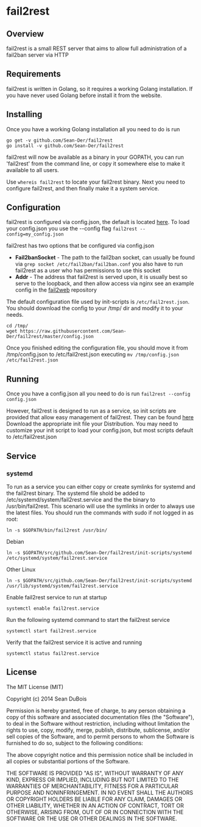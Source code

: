 # fail2rest

## Overview
fail2rest is a small REST server that aims to allow full administration of a fail2ban server via HTTP

## Requirements
fail2rest is written in Golang, so it requires a working Golang installation. If you have never used Golang before install it from the website.

## Installing
Once you have a working Golang installation all you need to do is run

    go get -v github.com/Sean-Der/fail2rest
    go install -v github.com/Sean-Der/fail2rest

fail2rest will now be available as a binary in your GOPATH, you can run 'fail2rest' from the command line, or copy it
somewhere else to make it available to all users.

Use `whereis fail2rest` to locate your fail2rest binary.
Next you need to configure fail2rest, and then finally make it a system service.

## Configuration
fail2rest is configured via config.json, the default is located [here](https://raw.githubusercontent.com/Sean-Der/fail2rest/master/config.json).
To load your config.json you use the --config flag `fail2rest --config=my_config.json`

fail2rest has two options that be configured via config.json
  * **Fail2banSocket** - The path to the fail2ban socket, can usually be found via `grep socket /etc/fail2ban/fail2ban.conf` you also have to run fail2rest as a user who has permissions to use this socket
  * **Addr** - The address that fail2rest is served upon, it is usually best so serve to the loopback, and then allow access via nginx see an example config in the [fail2web](https://github.com/Sean-Der/fail2web) repository

The default configuration file used by init-scripts is `/etc/fail2rest.json`. You should download the config to your /tmp/ dir and modify it to your needs.

    cd /tmp/
    wget https://raw.githubusercontent.com/Sean-Der/fail2rest/master/config.json

Once you finished editing the configuration file, you should move it from /tmp/config.json to /etc/fail2rest.json executing `mv /tmp/config.json /etc/fail2rest.json`

## Running
Once you have a config.json all you need to do is run `fail2rest --config config.json`

However, fail2rest is designed to run as a service, so init scripts are provided that allow easy management of fail2rest. They can be found [here](https://github.com/Sean-Der/fail2rest/tree/master/init-scripts)
Download the appropriate init file your Distribution. You may need to customize your init script to load your config.json, but most scripts default to /etc/fail2rest.json

## Service
### systemd
To run as a service you can either copy or create symlinks for systemd and the fail2rest binary. The systemd file shold be added to /etc/systemd/system/fail2rest.service and the the binary to /usr/bin/fail2rest. This scenario will use the symlinks in order to always use the latest files. You should run the commands with sudo if not logged in as root:

    ln -s $GOPATH/bin/fail2rest /usr/bin/

Debian

    ln -s $GOPATH/src/github.com/Sean-Der/fail2rest/init-scripts/systemd /etc/systemd/system/fail2rest.service

Other Linux

    ln -s $GOPATH/src/github.com/Sean-Der/fail2rest/init-scripts/systemd /usr/lib/systemd/system/fail2rest.service

Enable fail2rest service to run at startup

    systemctl enable fail2rest.service

Run the following systemd command to start the fail2rest service

    systemctl start fail2rest.service

Verify that the fail2rest service it is active and running

    systemctl status fail2rest.service

## License
The MIT License (MIT)

Copyright (c) 2014 Sean DuBois

Permission is hereby granted, free of charge, to any person obtaining a copy
of this software and associated documentation files (the "Software"), to deal
in the Software without restriction, including without limitation the rights
to use, copy, modify, merge, publish, distribute, sublicense, and/or sell
copies of the Software, and to permit persons to whom the Software is
furnished to do so, subject to the following conditions:

The above copyright notice and this permission notice shall be included in
all copies or substantial portions of the Software.

THE SOFTWARE IS PROVIDED "AS IS", WITHOUT WARRANTY OF ANY KIND, EXPRESS OR
IMPLIED, INCLUDING BUT NOT LIMITED TO THE WARRANTIES OF MERCHANTABILITY,
FITNESS FOR A PARTICULAR PURPOSE AND NONINFRINGEMENT. IN NO EVENT SHALL THE
AUTHORS OR COPYRIGHT HOLDERS BE LIABLE FOR ANY CLAIM, DAMAGES OR OTHER
LIABILITY, WHETHER IN AN ACTION OF CONTRACT, TORT OR OTHERWISE, ARISING FROM,
OUT OF OR IN CONNECTION WITH THE SOFTWARE OR THE USE OR OTHER DEALINGS IN
THE SOFTWARE.
